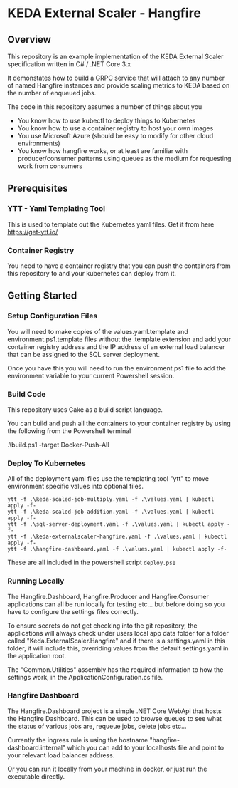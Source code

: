 # KEDA External Scaler - Hangfire

## Overview

This repository is an example implementation of the KEDA External Scaler specification written in C# / .NET Core 3.x

It demonstates how to build a GRPC service that will attach to any number of named Hangfire instances and provide scaling metrics to KEDA based on the number of enqueued jobs.

The code in this repository assumes a number of things about you

* You know how to use kubectl to deploy things to Kubernetes
* You know how to use a container registry to host your own images
* You use Microsoft Azure (should be easy to modify for other cloud environments)
* You know how hangfire works, or at least are familiar with producer/consumer patterns using queues as the
medium for requesting work from consumers

## Prerequisites

### YTT - Yaml Templating Tool
This is used to template out the Kubernetes yaml files.
Get it from here https://get-ytt.io/

### Container Registry
You need to have a container registry that you can push the containers from this repository to and your kubernetes can deploy from it.

## Getting Started

### Setup Configuration Files
You will need to make copies of the values.yaml.template and environment.ps1.template files without the .template extension and add your
container registry address and the IP address of an external load balancer that can be assigned to the SQL server deployment.

Once you have this you will need to run the environment.ps1 file to add the environment variable to your current Powershell session.

### Build Code
This repository uses Cake as a build script language.

You can build and push all the containers to your container registry by using the following from the Powershell terminal

.\build.ps1 -target Docker-Push-All

### Deploy To Kubernetes

All of the deployment yaml files use the templating tool "ytt" to move environment specific values into optional files.

```
ytt -f .\keda-scaled-job-multiply.yaml -f .\values.yaml | kubectl apply -f-
ytt -f .\keda-scaled-job-addition.yaml -f .\values.yaml | kubectl apply -f-
ytt -f .\sql-server-deployment.yaml -f .\values.yaml | kubectl apply -f- 
ytt -f .\keda-externalscaler-hangfire.yaml -f .\values.yaml | kubectl apply -f-
ytt -f .\hangfire-dashboard.yaml -f .\values.yaml | kubectl apply -f-
```

These are all included in the powershell script ```deploy.ps1```

### Running Locally
The Hangfire.Dashboard, Hangfire.Producer and Hangfire.Consumer applications can all be run locally for testing etc... but before doing so you have
to configure the settings files correctly.

To ensure secrets do not get checking into the git repository, the applications will always check under users local app data folder for a folder called
"Keda.ExternalScaler.Hangfire" and if there is a settings.yaml in this folder, it will include this, overriding values from the default settings.yaml in the 
application root.

The "Common.Utilities" assembly has the required information to how the settings work, in the ApplicationConfiguration.cs file.

### Hangfire Dashboard
The Hangfire.Dashboard project is a simple .NET Core WebApi that hosts the Hangfire Dashboard. This can be used to browse queues to see 
what the status of various jobs are, requeue jobs, delete jobs etc...

Currently the ingress rule is using the hostname "hangfire-dashboard.internal" which you can add to your localhosts file and point to your
relevant load balancer address.

Or you can run it locally from your machine in docker, or just run the executable directly.
